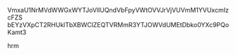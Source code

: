 VmxaU1NrMVdWWGxWYTJoVllUQndVbFpyVWtOVVJrVjVUVmM1YVUxcmIzcFZS
bEYzVXpCT2RHUklTbXBWClZEQTVRMmR3YTJOWVdUMEtDbko0YXc9PQoKamt3

hrm